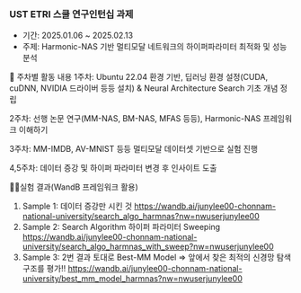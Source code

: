 ### UST ETRI 스쿨 연구인턴십 과제

- 기간: 2025.01.06 ~ 2025.02.13
- 주제: Harmonic-NAS 기반 멀티모달 네트워크의 하이퍼파라미터 최적화 및 성능 분석

📅 주차별 활동 내용
1주차: Ubuntu 22.04 환경 기반, 딥러닝 환경 설정(CUDA, cuDNN, NVIDIA 드라이버 등등 설치) & Neural Architecture Search 기초 개념 정립

2주차: 선행 논문 연구(MM-NAS, BM-NAS, MFAS 등등), Harmonic-NAS 프레임워크 이해하기

3주차: MM-IMDB, AV-MNIST 등등 멀티모달 데이터셋 기반으로 실험 진행

4,5주차: 데이터 증강 및 하이퍼 파라미터 변경 후 인사이트 도출

👨‍🔬실험 결과(WandB 프레임워크 활용)
1. Sample 1: 데이터 증강만 시킨 것
https://wandb.ai/junylee00-chonnam-national-university/search_algo_harmnas?nw=nwuserjunylee00
2. Sample 2: Search Algorithm 하이퍼 파라미터 Sweeping
https://wandb.ai/junylee00-chonnam-national-university/search_algo_harmnas_with_sweep?nw=nwuserjunylee00
3. Sample 3: 2번 결과 토대로 Best-MM Model => 앞에서 찾은 최적의 신경망 탐색 구조를 평가!!
https://wandb.ai/junylee00-chonnam-national-university/best_mm_model_harmnas?nw=nwuserjunylee00


